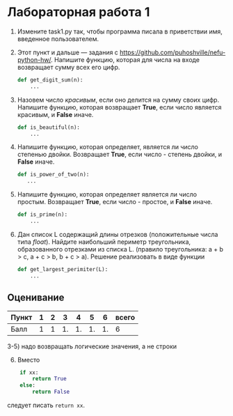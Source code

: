 # Лабораторная работа 1


1.  Измените task1.py  так, чтобы программа писала в приветствии имя, введенное пользователем.


2. Этот пункт и дальше — задания с https://github.com/puhoshville/nefu-python-hw/. Напишите функцию, которая для числа на входе возвращает сумму всех его цифр.
    ```python
    def get_digit_sum(n):
        ...
    
    ```

3. Назовем число *красивым*, если оно делится на сумму своих цифр. Напишите функцию,
которая возвращает **True**, если число является красивым, и **False** иначе.
    ```python
    def is_beautiful(n):
        ...
    
    ```
   
4. Напишите функцию, которая определяет, является ли число степенью двойки. 
Возвращает **True**, если число - степень двойки, и **False** иначе.
    ```python
    def is_power_of_two(n):
       ...
 
    ```

5. Напишите функцию, которая определяет является ли число простым.
Возвращает **True**, если число - простое, и **False** иначе.
    ```python
    def is_prime(n):
        ...
    
    ```
6. Дан список L содержащий длины отрезков (положительные числа типа 
*float*). Найдите наибольший периметр треугольника, образованного 
отрезками из списка L. (правило треугольника: a + b > c, a + c > b, 
b + c > a). Решение реализовать в виде функции 
    ```python
    def get_largest_perimiter(L):
        ...
    
    ```


## Оценивание
|Пункт | 1 | 2 | 3 | 4 | 5 | 6 | всего |
|------|---|---|---|---|---|---|-------|
|Балл  | 1 | 1 | 1.| 1.| 1.| 1.|  6    |

3-5) надо возвращать логические значения, а не строки

6) Вместо 

```python 
    if xx: 
        return True 
    else: 
        return False
```

следует писать `return xx`.

